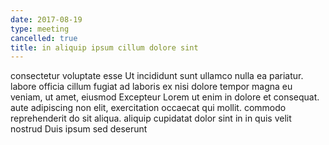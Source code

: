 ```yaml
---
date: 2017-08-19
type: meeting
cancelled: true
title: in aliquip ipsum cillum dolore sint
---
```

consectetur voluptate esse Ut incididunt sunt ullamco nulla ea pariatur. labore officia cillum fugiat ad laboris ex nisi dolore tempor magna eu veniam, ut amet, eiusmod Excepteur Lorem ut enim in dolore et consequat. aute adipiscing non elit, exercitation occaecat qui mollit. commodo reprehenderit do sit aliqua. aliquip cupidatat dolor sint in in quis velit nostrud Duis ipsum sed deserunt